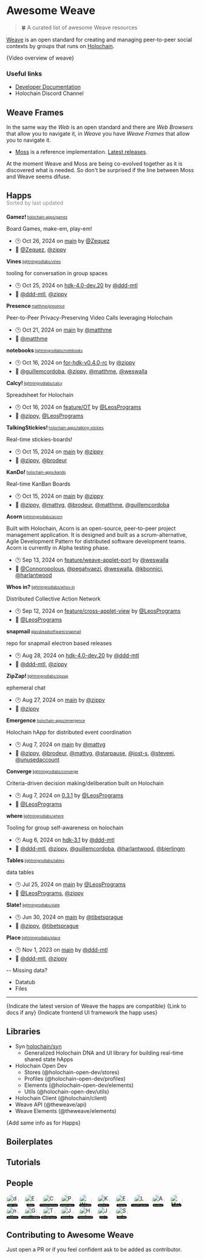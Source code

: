 # Awesome Weave
> 🍀 A curated list of awesome Weave resources

[Weave](https://theweave.social/) is an open standard for creating and managing peer-to-peer social contexts by groups that runs on [Holochain](https://www.holochain.org/).

{Video overview of weave}

### Useful links

- [Developer Documentation](https://dev.theweave.social/)
- Holochain Discord Channel

## Weave Frames

In the same way the _Web_ is an open standard and there are _Web Browsers_ that allow you to navigate it,
in _Weave_ you have _Weave Frames_ that allow you to navigate it.

- [Moss](https://github.com/lightningrodlabs/moss) is a reference implementation. [Latest releases](https://github.com/lightningrodlabs/moss/releases).

At the moment Weave and Moss are being co-evolved together as it is discovered what is needed. So don't be surprised if the line between Moss and Weave seems difuse.

## Happs
<div style="margin-top: -20px; margin-bottom: 20px; opacity: 0.5;">Sorted by last updated</div>

<!-- GENERATE_HAPPS
- matthme/presence
- holochain-apps/kando
- lightningrodlabs/vines
- lightningrodlabs/whos-in
- lightningrodlabs/zipzap
- lightningrodlabs/slate
- lightningrodlabs/calcy
- lightningrodlabs/notebooks
- holochain-apps/talking-stickies
- holochain-apps/gamez
- holochain-apps/emergence
- lightningrodlabs/where
- lightningrodlabs/converge
- glassbeadsoftware/snapmail
- lightningrodlabs/acorn
- lightningrodlabs/place
- lightningrodlabs/tables
-->
**Gamez!**<sub><sup> [holochain-apps/gamez](https://github.com/holochain-apps/gamez) </sub></sup>

Board Games, make-em, play-em!
- 🕑 <relative-time datetime="2024-10-26T16:58:29.000Z">Oct 26, 2024</relative-time> on [main](https://github.com/holochain-apps/gamez) by [@Zequez](https://github.com/Zequez)
- 👥 [@Zequez](https://github.com/Zequez), [@zippy](https://github.com/zippy)

**Vines**<sub><sup> [lightningrodlabs/vines](https://github.com/lightningrodlabs/vines) </sub></sup>

tooling for conversation in group spaces
- 🕑 <relative-time datetime="2024-10-25T16:54:21.000Z">Oct 25, 2024</relative-time> on [hdk-4.0-dev.20](https://github.com/lightningrodlabs/vines/tree/hdk-4.0-dev.20) by [@ddd-mtl](https://github.com/ddd-mtl)
- 👥 [@ddd-mtl](https://github.com/ddd-mtl), [@zippy](https://github.com/zippy)

**Presence**<sub><sup> [matthme/presence](https://github.com/matthme/presence) </sub></sup>

Peer-to-Peer Privacy-Preserving Video Calls leveraging Holochain
- 🕑 <relative-time datetime="2024-10-21T15:36:48.000Z">Oct 21, 2024</relative-time> on [main](https://github.com/matthme/presence) by [@matthme](https://github.com/matthme)
- 👥 [@matthme](https://github.com/matthme)

**notebooks**<sub><sup> [lightningrodlabs/notebooks](https://github.com/lightningrodlabs/notebooks) </sub></sup>

- 🕑 <relative-time datetime="2024-10-16T18:21:16.000Z">Oct 16, 2024</relative-time> on [for-hdk-v0.4.0-rc](https://github.com/lightningrodlabs/notebooks/tree/for-hdk-v0.4.0-rc) by [@zippy](https://github.com/zippy)
- 👥 [@guillemcordoba](https://github.com/guillemcordoba), [@zippy](https://github.com/zippy), [@matthme](https://github.com/matthme), [@weswalla](https://github.com/weswalla)

**Calcy!**<sub><sup> [lightningrodlabs/calcy](https://github.com/lightningrodlabs/calcy) </sub></sup>

Spreadsheet for Holochain
- 🕑 <relative-time datetime="2024-10-16T15:43:26.000Z">Oct 16, 2024</relative-time> on [feature/OT](https://github.com/lightningrodlabs/calcy/tree/feature/OT) by [@LeosPrograms](https://github.com/LeosPrograms)
- 👥 [@zippy](https://github.com/zippy), [@LeosPrograms](https://github.com/LeosPrograms)

**TalkingStickies!**<sub><sup> [holochain-apps/talking-stickies](https://github.com/holochain-apps/talking-stickies) </sub></sup>

Real-time stickies-boards!
- 🕑 <relative-time datetime="2024-10-15T20:54:50.000Z">Oct 15, 2024</relative-time> on [main](https://github.com/holochain-apps/talking-stickies) by [@zippy](https://github.com/zippy)
- 👥 [@zippy](https://github.com/zippy), [@brodeur](https://github.com/brodeur)

**KanDo!**<sub><sup> [holochain-apps/kando](https://github.com/holochain-apps/kando) </sub></sup>

Real-time KanBan Boards
- 🕑 <relative-time datetime="2024-10-15T20:03:50.000Z">Oct 15, 2024</relative-time> on [main](https://github.com/holochain-apps/kando) by [@zippy](https://github.com/zippy)
- 👥 [@zippy](https://github.com/zippy), [@mattyg](https://github.com/mattyg), [@brodeur](https://github.com/brodeur), [@matthme](https://github.com/matthme), [@guillemcordoba](https://github.com/guillemcordoba)

**Acorn**<sub><sup> [lightningrodlabs/acorn](https://github.com/lightningrodlabs/acorn) </sub></sup>

Built with Holochain, Acorn is an open-source, peer-to-peer project management application. It is designed and built as a scrum-alternative, Agile Development Pattern for distributed software development teams.  Acorn is currently in Alpha testing phase.
- 🕑 <relative-time datetime="2024-09-13T23:23:10.000Z">Sep 13, 2024</relative-time> on [feature/weave-applet-port](https://github.com/lightningrodlabs/acorn/tree/feature/weave-applet-port) by [@weswalla](https://github.com/weswalla)
- 👥 [@Connoropolous](https://github.com/Connoropolous), [@pegahvaezi](https://github.com/pegahvaezi), [@weswalla](https://github.com/weswalla), [@kbonnici](https://github.com/kbonnici), [@harlantwood](https://github.com/harlantwood)

**Whos in?**<sub><sup> [lightningrodlabs/whos-in](https://github.com/lightningrodlabs/whos-in) </sub></sup>

Distributed Collective Action Network
- 🕑 <relative-time datetime="2024-09-12T16:42:31.000Z">Sep 12, 2024</relative-time> on [feature/cross-applet-view](https://github.com/lightningrodlabs/whos-in/tree/feature/cross-applet-view) by [@LeosPrograms](https://github.com/LeosPrograms)
- 👥 [@LeosPrograms](https://github.com/LeosPrograms)

**snapmail**<sub><sup> [glassbeadsoftware/snapmail](https://github.com/glassbeadsoftware/snapmail) </sub></sup>

repo for snapmail electron based releases
- 🕑 <relative-time datetime="2024-08-28T15:19:11.000Z">Aug 28, 2024</relative-time> on [hdk-4.0-dev.20](https://github.com/glassbeadsoftware/snapmail/tree/hdk-4.0-dev.20) by [@ddd-mtl](https://github.com/ddd-mtl)
- 👥 [@ddd-mtl](https://github.com/ddd-mtl), [@zippy](https://github.com/zippy)

**ZipZap!**<sub><sup> [lightningrodlabs/zipzap](https://github.com/lightningrodlabs/zipzap) </sub></sup>

ephemeral chat
- 🕑 <relative-time datetime="2024-08-27T19:24:43.000Z">Aug 27, 2024</relative-time> on [main](https://github.com/lightningrodlabs/zipzap) by [@zippy](https://github.com/zippy)
- 👥 [@zippy](https://github.com/zippy)

**Emergence**<sub><sup> [holochain-apps/emergence](https://github.com/holochain-apps/emergence) </sub></sup>

Holochain hApp for distributed event coordination
- 🕑 <relative-time datetime="2024-08-07T23:04:31.000Z">Aug 7, 2024</relative-time> on [main](https://github.com/holochain-apps/emergence) by [@mattyg](https://github.com/mattyg)
- 👥 [@zippy](https://github.com/zippy), [@brodeur](https://github.com/brodeur), [@mattyg](https://github.com/mattyg), [@starpause](https://github.com/starpause), [@jost-s](https://github.com/jost-s), [@steveej](https://github.com/steveej), [@unusedaccount](https://github.com/unusedaccount)

**Converge**<sub><sup> [lightningrodlabs/converge](https://github.com/lightningrodlabs/converge) </sub></sup>

Criteria-driven decision making/deliberation built on Holochain
- 🕑 <relative-time datetime="2024-08-07T13:34:12.000Z">Aug 7, 2024</relative-time> on [0.3.1](https://github.com/lightningrodlabs/converge/tree/0.3.1) by [@LeosPrograms](https://github.com/LeosPrograms)
- 👥 [@LeosPrograms](https://github.com/LeosPrograms)

**where**<sub><sup> [lightningrodlabs/where](https://github.com/lightningrodlabs/where) </sub></sup>

Tooling for group self-awareness on holochain
- 🕑 <relative-time datetime="2024-08-06T15:12:39.000Z">Aug 6, 2024</relative-time> on [hdk-3.1](https://github.com/lightningrodlabs/where/tree/hdk-3.1) by [@ddd-mtl](https://github.com/ddd-mtl)
- 👥 [@ddd-mtl](https://github.com/ddd-mtl), [@zippy](https://github.com/zippy), [@guillemcordoba](https://github.com/guillemcordoba), [@harlantwood](https://github.com/harlantwood), [@bierlingm](https://github.com/bierlingm)

**Tables**<sub><sup> [lightningrodlabs/tables](https://github.com/lightningrodlabs/tables) </sub></sup>

data tables
- 🕑 <relative-time datetime="2024-07-25T11:02:29.000Z">Jul 25, 2024</relative-time> on [main](https://github.com/lightningrodlabs/tables) by [@LeosPrograms](https://github.com/LeosPrograms)
- 👥 [@LeosPrograms](https://github.com/LeosPrograms), [@zippy](https://github.com/zippy)

**Slate!**<sub><sup> [lightningrodlabs/slate](https://github.com/lightningrodlabs/slate) </sub></sup>

- 🕑 <relative-time datetime="2024-06-30T21:59:56.000Z">Jun 30, 2024</relative-time> on [main](https://github.com/lightningrodlabs/slate) by [@tibetsprague](https://github.com/tibetsprague)
- 👥 [@zippy](https://github.com/zippy), [@tibetsprague](https://github.com/tibetsprague)

**Place**<sub><sup> [lightningrodlabs/place](https://github.com/lightningrodlabs/place) </sub></sup>

- 🕑 <relative-time datetime="2023-11-01T19:37:54.000Z">Nov 1, 2023</relative-time> on [main](https://github.com/lightningrodlabs/place) by [@ddd-mtl](https://github.com/ddd-mtl)
- 👥 [@ddd-mtl](https://github.com/ddd-mtl), [@zippy](https://github.com/zippy)
<!-- /GENERATE_HAPPS -->

-- Missing data?
- Datatub
- Files

---

{Indicate the latest version of Weave the happs are compatible}
{Link to docs if any}
{Indicate frontend UI framework the happ uses}

## Libraries

- Syn [holochain/syn](https://github.com/holochain/syn)
  - Generalized Holochain DNA and UI library for building real-time shared state hApps
- Holochain Open Dev
  - Stores (@holochain-open-dev/stores)
  - Profiles (@holochain-open-dev/profiles)
  - Elements (@holochain-open-dev/elements)
  - Utils (@holochain-open-dev/utils)
- Holochain Client (@holochain/client)
- Weave API (@theweave/api)
- Weave Elements (@theweave/elements)

{Add same info as for Happs}

## Boilerplates

## Tutorials

## People

<!-- PEOPLE -->
[<span title="damien" style="position: relative; display: inline-block; margin-right: 16px;"><img style="width: 32px; height: 32px; border-radius: 50%;" src="https://avatars.githubusercontent.com/u/34140573?v=4&size=32" alt="damien"/><span style="position: absolute; bottom: 0; left: 50%; transform: translateX(-50%); font-size: 6px; background: black; border-radius: 4px; color: white; white-space: nowrap; padding: 0 3px;">ddd-mtl</span></span>](https://github.com/ddd-mtl)[<span title="Eric Harris-Braun" style="position: relative; display: inline-block; margin-right: 16px;"><img style="width: 32px; height: 32px; border-radius: 50%;" src="https://avatars.githubusercontent.com/u/3563?v=4&size=32" alt="Eric Harris-Braun"/><span style="position: absolute; bottom: 0; left: 50%; transform: translateX(-50%); font-size: 6px; background: black; border-radius: 4px; color: white; white-space: nowrap; padding: 0 3px;">zippy</span></span>](https://github.com/zippy)[<span title="Connor Turland" style="position: relative; display: inline-block; margin-right: 16px;"><img style="width: 32px; height: 32px; border-radius: 50%;" src="https://avatars.githubusercontent.com/u/1409121?v=4&size=32" alt="Connor Turland"/><span style="position: absolute; bottom: 0; left: 50%; transform: translateX(-50%); font-size: 6px; background: black; border-radius: 4px; color: white; white-space: nowrap; padding: 0 3px;">Connoropolous</span></span>](https://github.com/Connoropolous)[<span title="Pegah" style="position: relative; display: inline-block; margin-right: 16px;"><img style="width: 32px; height: 32px; border-radius: 50%;" src="https://avatars.githubusercontent.com/u/53795528?v=4&size=32" alt="Pegah"/><span style="position: absolute; bottom: 0; left: 50%; transform: translateX(-50%); font-size: 6px; background: black; border-radius: 4px; color: white; white-space: nowrap; padding: 0 3px;">pegahvaezi</span></span>](https://github.com/pegahvaezi)[<span title="Wesley Finck" style="position: relative; display: inline-block; margin-right: 16px;"><img style="width: 32px; height: 32px; border-radius: 50%;" src="https://avatars.githubusercontent.com/u/39413655?v=4&size=32" alt="Wesley Finck"/><span style="position: absolute; bottom: 0; left: 50%; transform: translateX(-50%); font-size: 6px; background: black; border-radius: 4px; color: white; white-space: nowrap; padding: 0 3px;">weswalla</span></span>](https://github.com/weswalla)[<span title="Karl Bonnici" style="position: relative; display: inline-block; margin-right: 16px;"><img style="width: 32px; height: 32px; border-radius: 50%;" src="https://avatars.githubusercontent.com/u/71105868?v=4&size=32" alt="Karl Bonnici"/><span style="position: absolute; bottom: 0; left: 50%; transform: translateX(-50%); font-size: 6px; background: black; border-radius: 4px; color: white; white-space: nowrap; padding: 0 3px;">kbonnici</span></span>](https://github.com/kbonnici)[<span title="Ezequiel Schwartzman" style="position: relative; display: inline-block; margin-right: 16px;"><img style="width: 32px; height: 32px; border-radius: 50%;" src="https://avatars.githubusercontent.com/u/126037?v=4&size=32" alt="Ezequiel Schwartzman"/><span style="position: absolute; bottom: 0; left: 50%; transform: translateX(-50%); font-size: 6px; background: black; border-radius: 4px; color: white; white-space: nowrap; padding: 0 3px;">Zequez</span></span>](https://github.com/Zequez)[<span title="Leo Bensman" style="position: relative; display: inline-block; margin-right: 16px;"><img style="width: 32px; height: 32px; border-radius: 50%;" src="https://avatars.githubusercontent.com/u/18725005?v=4&size=32" alt="Leo Bensman"/><span style="position: absolute; bottom: 0; left: 50%; transform: translateX(-50%); font-size: 6px; background: black; border-radius: 4px; color: white; white-space: nowrap; padding: 0 3px;">LeosPrograms</span></span>](https://github.com/LeosPrograms)[<span title="Aaron" style="position: relative; display: inline-block; margin-right: 16px;"><img style="width: 32px; height: 32px; border-radius: 50%;" src="https://avatars.githubusercontent.com/u/83412?v=4&size=32" alt="Aaron"/><span style="position: absolute; bottom: 0; left: 50%; transform: translateX(-50%); font-size: 6px; background: black; border-radius: 4px; color: white; white-space: nowrap; padding: 0 3px;">brodeur</span></span>](https://github.com/brodeur)[<span title="Matt Gabrenya" style="position: relative; display: inline-block; margin-right: 16px;"><img style="width: 32px; height: 32px; border-radius: 50%;" src="https://avatars.githubusercontent.com/u/159270?v=4&size=32" alt="Matt Gabrenya"/><span style="position: absolute; bottom: 0; left: 50%; transform: translateX(-50%); font-size: 6px; background: black; border-radius: 4px; color: white; white-space: nowrap; padding: 0 3px;">mattyg</span></span>](https://github.com/mattyg)[<span title="null" style="position: relative; display: inline-block; margin-right: 16px;"><img style="width: 32px; height: 32px; border-radius: 50%;" src="https://avatars.githubusercontent.com/u/36768177?v=4&size=32" alt="null"/><span style="position: absolute; bottom: 0; left: 50%; transform: translateX(-50%); font-size: 6px; background: black; border-radius: 4px; color: white; white-space: nowrap; padding: 0 3px;">matthme</span></span>](https://github.com/matthme)[<span title="Guillem Córdoba" style="position: relative; display: inline-block; margin-right: 16px;"><img style="width: 32px; height: 32px; border-radius: 50%;" src="https://avatars.githubusercontent.com/u/2046932?v=4&size=32" alt="Guillem Córdoba"/><span style="position: absolute; bottom: 0; left: 50%; transform: translateX(-50%); font-size: 6px; background: black; border-radius: 4px; color: white; white-space: nowrap; padding: 0 3px;">guillemcordoba</span></span>](https://github.com/guillemcordoba)[<span title="Tibet Sprague" style="position: relative; display: inline-block; margin-right: 16px;"><img style="width: 32px; height: 32px; border-radius: 50%;" src="https://avatars.githubusercontent.com/u/3741?v=4&size=32" alt="Tibet Sprague"/><span style="position: absolute; bottom: 0; left: 50%; transform: translateX(-50%); font-size: 6px; background: black; border-radius: 4px; color: white; white-space: nowrap; padding: 0 3px;">tibetsprague</span></span>](https://github.com/tibetsprague)[<span title="Jordan" style="position: relative; display: inline-block; margin-right: 16px;"><img style="width: 32px; height: 32px; border-radius: 50%;" src="https://avatars.githubusercontent.com/u/408953?v=4&size=32" alt="Jordan"/><span style="position: absolute; bottom: 0; left: 50%; transform: translateX(-50%); font-size: 6px; background: black; border-radius: 4px; color: white; white-space: nowrap; padding: 0 3px;">starpause</span></span>](https://github.com/starpause)[<span title="Harlan T Wood" style="position: relative; display: inline-block; margin-right: 16px;"><img style="width: 32px; height: 32px; border-radius: 50%;" src="https://avatars.githubusercontent.com/u/38769?v=4&size=32" alt="Harlan T Wood"/><span style="position: absolute; bottom: 0; left: 50%; transform: translateX(-50%); font-size: 6px; background: black; border-radius: 4px; color: white; white-space: nowrap; padding: 0 3px;">harlantwood</span></span>](https://github.com/harlantwood)[<span title="Jost Schulte" style="position: relative; display: inline-block; margin-right: 16px;"><img style="width: 32px; height: 32px; border-radius: 50%;" src="https://avatars.githubusercontent.com/u/28270981?v=4&size=32" alt="Jost Schulte"/><span style="position: absolute; bottom: 0; left: 50%; transform: translateX(-50%); font-size: 6px; background: black; border-radius: 4px; color: white; white-space: nowrap; padding: 0 3px;">jost-s</span></span>](https://github.com/jost-s)[<span title="Stefan Junker" style="position: relative; display: inline-block; margin-right: 16px;"><img style="width: 32px; height: 32px; border-radius: 50%;" src="https://avatars.githubusercontent.com/u/1181362?v=4&size=32" alt="Stefan Junker"/><span style="position: absolute; bottom: 0; left: 50%; transform: translateX(-50%); font-size: 6px; background: black; border-radius: 4px; color: white; white-space: nowrap; padding: 0 3px;">steveej</span></span>](https://github.com/steveej)
<!-- /PEOPLE -->

## Contributing to Awesome Weave

Just open a PR or if you feel confident ask to be added as contributor.